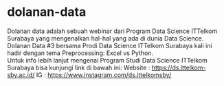 # dolanan-data

Dolanan data adalah sebuah webinar dari Program Data Science ITTelkom Surabaya yang mengenalkan hal-hal yang ada di dunia Data Science.
Dolanan Data #3 bersama Prodi Data Science ITTelkom Surabaya kali ini hadir dengan tema Preprocessing: Excel vs Python.
<br>
Untuk info lebih lanjut mengenai Program Studi Data Science ITTelkom Surabaya bisa kunjungi link di bawah ini:
Website : https://ds.ittelkom-sby.ac.id/
IG : https://www.instagram.com/ds.ittelkomsby/
